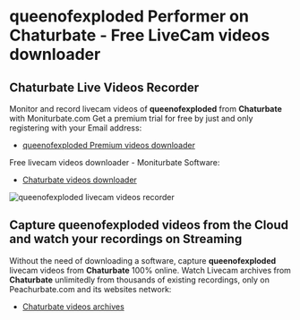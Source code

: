 # queenofexploded Performer on Chaturbate - Free LiveCam videos downloader

## Chaturbate Live Videos Recorder

Monitor and record livecam videos of **queenofexploded** from **Chaturbate** with Moniturbate.com
Get a premium trial for free by just and only registering with your Email address:
* [queenofexploded Premium videos downloader](https://moniturbate.com/request-demo-licence-key.html)

Free livecam videos downloader - Moniturbate Software:
* [Chaturbate videos downloader](https://moniturbate.com/moniturbate-download-software.html)

![queenofexploded livecam videos recorder](https://peachurnet.com/templates/moniturbate-software.png)


## Capture queenofexploded videos from the Cloud and watch your recordings on Streaming

Without the need of downloading a software, capture **queenofexploded** livecam videos from **Chaturbate** 100% online.
Watch Livecam archives from **Chaturbate** unlimitedly from thousands of existing recordings, only on Peachurbate.com and its websites network:
* [Chaturbate videos archives](https://peachurnet.com/)